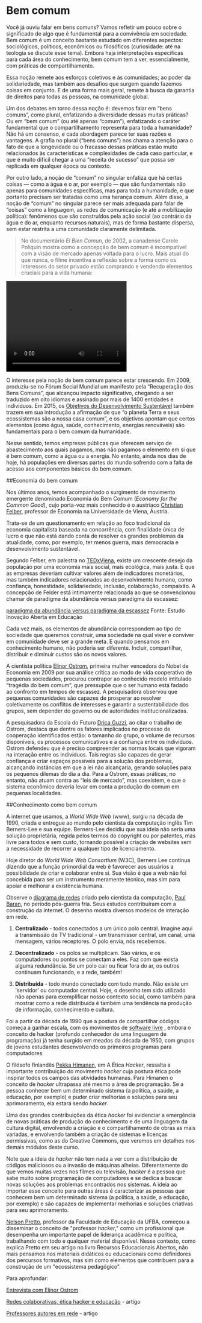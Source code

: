 # Bem comum

Você já ouviu falar em bens comuns?  Vamos refletir um pouco sobre o significado de algo que é fundamental para a convivência em sociedade.  Bem comum é um conceito bastante estudado em diferentes aspectos: sociológicos, políticos, econômicos ou filosóficos (curiosidade: até na teologia se discute esse tema). Embora haja interpretações específicas para cada área do conhecimento, bem comum tem a ver, essencialmente, com práticas de compartilhamento.

Essa noção remete aos esforços coletivos e às comunidades; ao poder da solidariedade, mas também aos desafios que surgem quando fazemos coisas em conjunto. E de uma forma mais geral, remete à busca da garantia de direitos para todas as pessoas, na comunidade global.

Um dos debates em torno dessa noção é: devemos falar em “bens comuns”, como plural, enfatizando a diversidade dessas muitas práticas? Ou em “bem comum” (ou até apenas “comum”), enfatizando o caráter fundamental que o compartilhamento representa para toda a humanidade? Não há um consenso, e cada abordagem parece ter suas razões e vantagens. A grafia no plural (“bens comuns”) nos chama a atenção para o fato de que a longevidade ou o fracasso dessas práticas estão muito relacionados às características e complexidades de cada caso particular, e que é muito difícil chegar a uma “receita de sucesso” que possa ser replicada em qualquer época ou contexto. 

Por outro lado, a noção de “comum” no singular enfatiza que há certas coisas — como a água e o ar, por exemplo — que são fundamentais não apenas para comunidades específicas, mas para toda a humanidade, e que portanto precisam ser tratadas como uma herança comum. Além disso, a noção de “comum” no singular parece ser mais adequada para falar de “coisas” como a linguagem, as redes de comunicação (e até a mobilização política): fenômenos que são construídos pela ação social (ao contrário da água e do ar, enquanto recursos naturais), mas de forma bastante dispersa, sem estar restrita a uma comunidade claramente delimitada. 

>No documentário *El Bien Comun*, de 2002, a canadense Carole Poliquin mostra como a concepção de bem comum é incompatível com a visão de mercado apenas voltada para o lucro. Mais atual do que nunca, o filme incentiva a reflexão sobre a forma como os interesses do setor privado estão comprando e vendendo elementos cruciais para a vida humana:

<video width="320" height="240" controls>
  <source src="https://youtu.be/4mYH7aWmDdg" type="video/mp4">
</video>

O interesse pela noção de bem comum parece estar crescendo. Em 2009, produziu-se no Fórum Social Mundial um manifesto pela “Recuperação dos Bens Comuns”, que alcançou impacto significativo, chegando a ser traduzido em oito idiomas e assinado por mais de 1400 entidades e indivíduos. Em 2015, os [Objetivos do Desenvolvimento Sustentável](https://nacoesunidas.org/pos2015/) também trazem em sua introdução a afirmação de que “o planeta Terra e seus ecossistemas são a nossa casa comum”, e os objetivos apontam que certos elementos (como água, saúde, conhecimento, energias renováveis) são fundamentais para o bem comum da humanidade. 

Nesse sentido, temos empresas públicas que oferecem serviço de abastecimento aos quais pagamos, mas não pagamos o elemento em si que é bem comum, como a água ou a energia. No entanto, ainda nos dias de hoje, há populações em diversas partes do mundo sofrendo com a falta de acesso aos componentes básicos do bem comum.

##Economia do bem comum

Nos últimos anos, temos acompanhado o surgimento de movimento emergente denominado Economia do Bem Comum (*Economy for the Common Good*), cujo porta-voz mais conhecido é o austríaco [Christian Felber](https://christian-felber.at/en/about-christian-felber/), professor de Economia na Universidade de Viena, Áustria.

Trata-se de um questionamento em relação ao foco tradicional da economia capitalista baseada na concorrência, com finalidade única de lucro e que não está dando conta de resolver os grandes problemas da atualidade, como, por exemplo, ter menos guerra, mais democracia e desenvolvimento sustentável.

Segundo Felber, em palestra no [TEDxViena](https://www.tedxvienna.at/watch/what-if-the-common-good-was-the-goal-of-the-economy-christian-felber-tedxvienna/), existe um crescente desejo da população por uma economia mais social, mais ecológica, mais justa. E que as empresas deveriam cultivar valores além de indicadores monetários, mas também indicadores relacionados ao desenvolvimento humano, como confiança, honestidade, solidariedade, inclusão, colaboração, compaixão.  A concepção de Felder está intimamente relacionada ao que se convencionou chamar de paradigma da abundância versus paradigma da escassez:

[paradigma da abundância versus paradigma da escassez](https://estudocieb.educadigital.org.br/midia/paradigmas-da-abundancia-e-da-escassez/)
Fonte: Estudo Inovação Aberta em Educação

Cada vez mais, os elementos de abundância correspondem ao tipo de sociedade que queremos construir, uma sociedade na qual viver e conviver em comunidade deve ser a grande meta. E quando pensamos em conhecimento humano, não poderia ser diferente. Incluir, compartilhar, distribuir e diminuir custos são os novos valores.

A cientista política [Elinor Ostrom](https://prosaeconomica.com/2012/06/25/contribuicao-academica-de-elinor-ostrom-um-breve-resumo/), primeira mulher vencedora do Nobel de Economia em 2009 por sua análise crítica ao modo de vida cooperativo de pequenas sociedades, procurou contrapor ao conhecido modelo intitulado “tragédia do bem comum”, que pressupõe que o ser humano está fadado ao confronto em tempos de escassez. A pesquisadora observou que pequenas comunidades são capazes de prosperar ao resolver coletivamente os conflitos de interesses e garantir a sustentabilidade dos grupos, sem depender do governo ou de autoridades institucionalizadas.

A pesquisadora da Escola do Futuro [Drica Guzzi](https://pt.slideshare.net/dricaguzzi/cuidado-de-si-e-o-mundo-distribudo), ao citar o trabalho de Ostrom, destaca que dentre os fatores implicados no processo de cooperação identificados estão: o tamanho do grupo, o volume de recursos disponíveis, os processos comunicativos e a confiança entre os indivíduos. Ostrom defendeu que é preciso compreender as normas locais que vigoram na interação entre os indivíduos. Tais regras são capazes de gerar confiança e criar espaços possíveis para a solução dos problemas, alcançando instâncias em que a lei não alcançaria, gerando soluções para os pequenos dilemas do dia a dia. Para a Ostrom, essas práticas, no entanto, não atuam contra as “leis de mercado”, mas coexistem, e que o sistema econômico deveria levar em conta a produção do comum em pequenas localidades. ﻿

##Conhecimento como bem comum

A internet que usamos, a *World Wide Web* (www), surgiu na década de 1990, criada e entregue ao mundo pelo cientista da computação inglês Tim Berners-Lee e sua equipe. Berners-Lee decidiu que sua ideia não seria uma solução proprietária, regida pelos termos do copyright ou por patentes, mas livre para todos e sem custo, tornando possível a criação de websites sem a necessidade de recorrer a qualquer tipo de licenciamento.

Hoje diretor do *World Wide Web Consortium* (W3C), Berners Lee continua dizendo que a função primordial da web é favorecer aos usuários a possibilidade de criar e colaborar entre si. Sua visão é que a web não foi concebida para ser um instrumento meramente técnico, mas sim para apoiar e melhorar a existência humana.

Observe o [diagrama de redes](https://www.rand.org/pubs/research_memoranda/RM3420/RM3420-chapter1.html) criado pelo cientista da computação, [Paul Baran](https://www.rand.org/content/dam/rand/pubs/research_memoranda/2006/RM3420.pdf), no período pós-guerra fria. Seus estudos contribuíram com a construção da internet. O desenho mostra diversos modelos de interação em rede.  

1. **Centralizado** - todos conectados a um único polo central. Imagine aqui a transmissão de TV tradicional - um transmissor central, um canal, uma mensagem, vários receptores. O polo envia, nós recebemos.

2. **Decentralizado** - os polos se multiplicam. São vários, e os computadores ou pontos se conectam a eles. Faz com que exista alguma redundância. Se um polo cair ou ficar fora do ar, os outros continuam funcionando, e a rede, também!

3. **Distribuída** - todo mundo conectado com todo mundo. Não existe um 'servidor' ou computador central.
Hoje, o desenho tem sido utilizado não apenas para exemplificar nosso contexto social, como também para mostrar como a rede distribuída é também uma tendência na produção de informação, conhecimento e cultura.

Foi a partir da década de 1990 que a postura de compartilhar códigos começa a ganhar escala, com os movimentos de [software livre](https://www.gnu.org/philosophy/free-sw.pt-br.html) , embora o conceito de hacker (profundo conhecedor de uma linguagem de programação) já tenha surgido em meados da década de 1950, com grupos de jovens estudantes desenvolvendo os primeiros programas para computadores.

O filósofo finlandês [Pekka Himanen](https://pt.wikipedia.org/wiki/Pekka_Himanen), em A Ética *Hacker*, ressalta a importante contribuição do movimento *hacker* cuja postura ética pode inspirar todos os campos das atividades humanas. Para Himanen o conceito de *hacker* ultrapassa até mesmo a área de programação. Se a pessoa conhecer bem um determinado sistema (a política, a saúde, a educação, por exemplo) e puder criar melhorias e soluções para seu aprimoramento, ela estará sendo *hacker*.

Uma das grandes contribuições da ética *hacker* foi evidenciar a emergência de novas práticas de produção do conhecimento e de uma linguagem da cultura digital, envolvendo a criação e o compartilhamento de obras as mais variadas, e envolvendo também a criação de sistemas e licenças permissivas, como as do Creative Commons, que veremos em detalhes nos demais módulos deste curso.

Note que a ideia de *hacker* não tem nada a ver com a distribuição de códigos maliciosos ou a invasão de máquinas alheias. Diferentemente do que vemos muitas vezes nos filmes ou televisão, *hacker* é a pessoa que sabe muito sobre programação de computadores e se dedica a buscar novas soluções aos problemas encontrados nos sistemas. A ideia ao importar esse conceito para outras áreas é caracterizar as pessoas que conhecem bem um determinado sistema (a política, a saúde, a educação, por exemplo) e são capazes de implementar melhorias e soluções criativas para seu aprimoramento.

[Nelson Pretto](http://www.pretto.info/), professor da Faculdade de Educação da UFBA, começou a disseminar o conceito de "professor *hacker*," como um profissional que desempenha um importante papel de liderança acadêmica e política, trabalhando com todo e qualquer material disponível. Nesse contexto, como explica Pretto em seu artigo no livro Recursos Educacionais Abertos, não mais pensamos nos materiais didáticos ou educacionais como definidores dos percursos formativos, mas sim como elementos que contribuem para a construção de um "ecossistema pedagógico". 

Para aprofundar: 

[Entrevista com Elinor Ostrom](https://estudocieb.educadigital.org.br/midia/elinor-ostrom-premio-nobel-de-economia-2009-bem-comum/)

[Redes colaborativas, ética hacker e educação](/artigos/2010_artigo_Redes_colaborativas_etica_hacker_e_educacao.pdf) - artigo 

[Professores autores em rede](2012_artigo_Professores_autores_em_rede) - artigo
